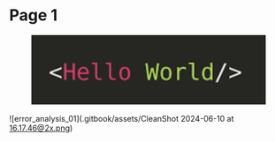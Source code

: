 # Page 1

<figure><img src=".gitbook/assets/CleanShot 2024-06-10 at 16.17.46@2x.png" alt=""><figcaption></figcaption></figure>

![error_analysis_01](.gitbook/assets/CleanShot 2024-06-10 at 16.17.46@2x.png)
